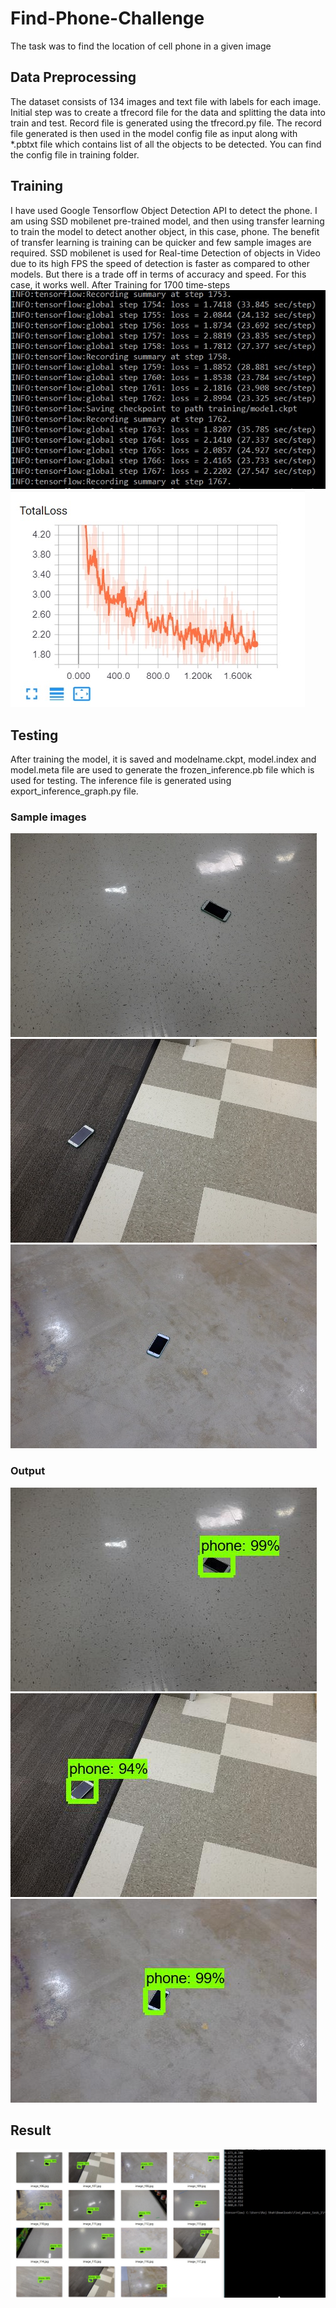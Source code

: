 # Find-Phone-Challenge
The task was to find the location of cell phone in a given image

## Data Preprocessing
The dataset consists of 134 images and text file with labels for each image. Initial step was to create a tfrecord file for the data and splitting the data into train and test. Record file is generated using the tfrecord.py file. The record file generated is then used in the model config file as input along with *.pbtxt file which contains list of all the objects to be detected. You can find the config file in training folder. 

## Training
I have used Google Tensorflow Object Detection API to detect the phone.  I am using SSD mobilenet pre-trained model, and then using transfer learning to train the model to detect another object, in this case, phone. The benefit of transfer learning is training can be quicker and few sample images are required. SSD mobilenet is used for Real-time Detection of objects in Video due to its high FPS the speed of detection is faster as compared to other models. But there is a trade off in terms of accuracy and speed. For this case, it works well.
After Training for 1700 time-steps
![alt text](https://github.com/raj-shah14/Find-Phone-Challenge/blob/master/Train_Phone/loss.jpg)
![alt text](https://github.com/raj-shah14/Find-Phone-Challenge/blob/master/Train_Phone/graph_loss.jpg)

## Testing
After training the model, it is saved and modelname.ckpt, model.index and model.meta file are used to generate the frozen_inference.pb file which is used for testing. The inference file is generated using export_inference_graph.py file.

### Sample images

![alt text](https://github.com/raj-shah14/Find-Phone-Challenge/blob/master/Find_Phone/106.jpg)![alt t7xt](https://github.com/raj-shah14/Find-Phone-Challenge/blob/master/Find_Phone/107.jpg)![alt text](https://github.com/raj-shah14/Find-Phone-Challenge/blob/master/Find_Phone/108.jpg)

### Output

![alt text](https://github.com/raj-shah14/Find-Phone-Challenge/blob/master/Find_Phone/image_106.jpg)![alt_text](https://github.com/raj-shah14/Find-Phone-Challenge/blob/master/Find_Phone/image_107.jpg)![alt text](https://github.com/raj-shah14/Find-Phone-Challenge/blob/master/Find_Phone/image_108.jpg)

## Result
![alt text](https://github.com/raj-shah14/Find-Phone-Challenge/blob/master/Find_Phone/results.jpg)

